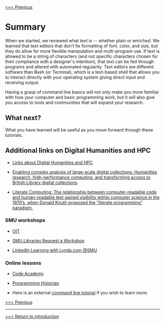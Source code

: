[<<< Previous](which-lang.md) 


# Summary

When we started, we reviewed what text is -- whether plain or enriched. We learned that text editors that don't fix formatting of font, color, and size, but they do allow for more flexible manipulation and multi-program use. If text is allowed to be a string of characters (and not specific characters chosen for their compliance with a designer's intention), that text can be fed through programs and altered with automated regularity. Text editors are different software than Bash (or Terminal), which is a text-based shell that allows you to interact directly with your operating system giving direct input and receiving output. 

Having a grasp of command line basics will not only make you more familiar with how your computer and basic programming work, but it will also give you access to tools and communities that will expand your research.


## What next?

What you have learned will be useful as you move forward through these tutorials. 

## Additional links on Digital Humanities and HPC
* [Links about Digital Humanities and HPC](https://www.sharcnet.ca/dh-hpc/index.php/Links_about_Digital_Humanities_and_HPC)

* [Enabling complex analysis of large-scale digital collections: Humanities research, high-performance computing, and transforming access to British Library digital collections](https://academic.oup.com/dsh/article/33/2/456/3789810)

* [Literate Computing: The relationship between computer-readable code and human-readable text gained visibility within computer science in the 1970’s, when Donald Knuth proposed the “literate programming” paradigm.](https://programminghistorian.org/en/lessons/jupyter-notebooks#literate-computing) 

### SMU workshops

* [OIT](https://www.smu.edu/OIT/Training) 

* [SMU Libraries Request a Workshop](https://www.smu.edu/libraries/fondren/services/workshops)

* [LinkedIn Learning with Lynda.com @SMU](https://www.smu.edu/OIT/Services/LinkedIn)

###  Online lessons

* [Code Academy](https://www.codecademy.com/) 

* [Programming Historian](https://programminghistorian.org/)

* Here is an external [command line tutorial]( https://ryanstutorials.net/linuxtutorial/) if you wish to learn more.


[<<< Previous](which-lang.md) 

-----

[<<< Return to introduction](https://github.com/SouthernMethodistUniversity/coding)


